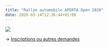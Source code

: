 ```yaml
---
title: "Rallye automobile APERTA Open 2020"
date: 2020-03-14T12:36:44+01:00
---
```


[![](/img/rallye2020.png)](mailto:board@aperta.lu?Subject=Rallye%202020)

&rarr; [Inscriptions ou autres demandes](mailto:board@aperta.lu?Subject=Rallye%202020)

